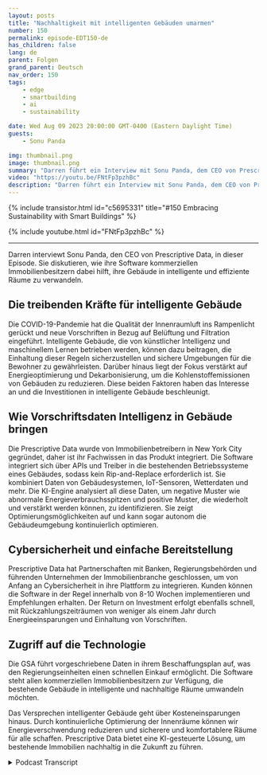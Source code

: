 ```yaml
---
layout: posts
title: "Nachhaltigkeit mit intelligenten Gebäuden umarmen"
number: 150
permalink: episode-EDT150-de
has_children: false
lang: de
parent: Folgen
grand_parent: Deutsch
nav_order: 150
tags:
    - edge
    - smartbuilding
    - ai
    - sustainability

date: Wed Aug 09 2023 20:00:00 GMT-0400 (Eastern Daylight Time)
guests:
    - Sonu Panda

img: thumbnail.png
image: thumbnail.png
summary: "Darren führt ein Interview mit Sonu Panda, dem CEO von Prescriptive Data, in dieser Folge. Sie diskutieren, wie ihre Software kommerziellen Immobilienbesitzern dabei hilft, ihre Gebäude in intelligente und effiziente Räume zu verwandeln."
video: "https://youtu.be/FNtFp3pzhBc"
description: "Darren führt ein Interview mit Sonu Panda, dem CEO von Prescriptive Data, in dieser Folge. Sie diskutieren, wie ihre Software kommerziellen Immobilienbesitzern dabei hilft, ihre Gebäude in intelligente und effiziente Räume zu verwandeln."
---
```


<div>
{% include transistor.html id="c5695331" title="#150 Embracing Sustainability with Smart Buildings" %}

{% include youtube.html id="FNtFp3pzhBc" %}
</div>

---

Darren interviewt Sonu Panda, den CEO von Prescriptive Data, in dieser Episode. Sie diskutieren, wie ihre Software kommerziellen Immobilienbesitzern dabei hilft, ihre Gebäude in intelligente und effiziente Räume zu verwandeln.

## Die treibenden Kräfte für intelligente Gebäude

Die COVID-19-Pandemie hat die Qualität der Innenraumluft ins Rampenlicht gerückt und neue Vorschriften in Bezug auf Belüftung und Filtration eingeführt. Intelligente Gebäude, die von künstlicher Intelligenz und maschinellem Lernen betrieben werden, können dazu beitragen, die Einhaltung dieser Regeln sicherzustellen und sichere Umgebungen für die Bewohner zu gewährleisten. Darüber hinaus liegt der Fokus verstärkt auf Energieoptimierung und Dekarbonisierung, um die Kohlenstoffemissionen von Gebäuden zu reduzieren. Diese beiden Faktoren haben das Interesse an und die Investitionen in intelligente Gebäude beschleunigt.

## Wie Vorschriftsdaten Intelligenz in Gebäude bringen

Die Prescriptive Data wurde von Immobilienbetreibern in New York City gegründet, daher ist ihr Fachwissen in das Produkt integriert. Die Software integriert sich über APIs und Treiber in die bestehenden Betriebssysteme eines Gebäudes, sodass kein Rip-and-Replace erforderlich ist. Sie kombiniert Daten von Gebäudesystemen, IoT-Sensoren, Wetterdaten und mehr. Die KI-Engine analysiert all diese Daten, um negative Muster wie abnormale Energieverbrauchsspitzen und positive Muster, die wiederholt und verstärkt werden können, zu identifizieren. Sie zeigt Optimierungsmöglichkeiten auf und kann sogar autonom die Gebäudeumgebung kontinuierlich optimieren.

## Cybersicherheit und einfache Bereitstellung

Prescriptive Data hat Partnerschaften mit Banken, Regierungsbehörden und führenden Unternehmen der Immobilienbranche geschlossen, um von Anfang an Cybersicherheit in ihre Plattform zu integrieren. Kunden können die Software in der Regel innerhalb von 8-10 Wochen implementieren und Empfehlungen erhalten. Der Return on Investment erfolgt ebenfalls schnell, mit Rückzahlungszeiträumen von weniger als einem Jahr durch Energieeinsparungen und Einhaltung von Vorschriften.

## Zugriff auf die Technologie

Die GSA führt vorgeschriebene Daten in ihrem Beschaffungsplan auf, was den Regierungseinheiten einen schnellen Einkauf ermöglicht. Die Software steht allen kommerziellen Immobilienbesitzern zur Verfügung, die bestehende Gebäude in intelligente und nachhaltige Räume umwandeln möchten.

Das Versprechen intelligenter Gebäude geht über Kosteneinsparungen hinaus. Durch kontinuierliche Optimierung der Innenräume können wir Energieverschwendung reduzieren und sicherere und komfortablere Räume für alle schaffen. Prescriptive Data bietet eine KI-gesteuerte Lösung, um bestehende Immobilien nachhaltig in die Zukunft zu führen.



<details>
<summary> Podcast Transcript </summary>

<p></p>

</details>

